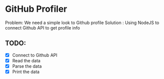 # GitHub Profiler

Problem: We need a simple look to Github profile
Solution : Using NodeJS to connect Github API to get profile info

## TODO: 

* [x] Connect to Github API
* [x] Read the data
* [x] Parse the data
* [x] Print the data
